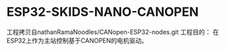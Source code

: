# ESP32-SKIDS-NANO-CANOPEN

工程拷贝自nathanRamaNoodles/CANopen-ESP32-nodes.git
工程目的：
在ESP32上作为主站控制基于CANOPEN的电机驱动。




